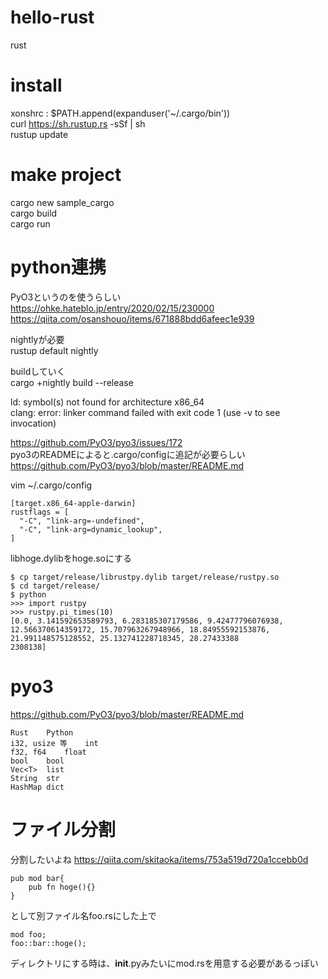 # hello-rust
rust

# install

xonshrc : $PATH.append(expanduser('~/.cargo/bin'))  
curl https://sh.rustup.rs -sSf | sh  
rustup update  

# make project

cargo new sample_cargo  
cargo build  
cargo run  

# python連携
  
PyO3というのを使うらしい  
https://ohke.hateblo.jp/entry/2020/02/15/230000  
https://qiita.com/osanshouo/items/671888bdd6afeec1e939  

nightlyが必要  
rustup default nightly  
  
buildしていく  
cargo +nightly build --release  
  
ld: symbol(s) not found for architecture x86_64  
clang: error: linker command failed with exit code 1 (use -v to see invocation)  
  
https://github.com/PyO3/pyo3/issues/172  
pyo3のREADMEによると.cargo/configに追記が必要らしい  
https://github.com/PyO3/pyo3/blob/master/README.md  

vim ~/.cargo/config  
``````
[target.x86_64-apple-darwin]
rustflags = [
  "-C", "link-arg=-undefined",
  "-C", "link-arg=dynamic_lookup",
]
``````

libhoge.dylibをhoge.soにする  
``````
$ cp target/release/librustpy.dylib target/release/rustpy.so  
$ cd target/release/
$ python
>>> import rustpy
>>> rustpy.pi_times(10)
[0.0, 3.141592653589793, 6.283185307179586, 9.42477796076938, 12.566370614359172, 15.707963267948966, 18.84955592153876, 21.991148575128552, 25.132741228718345, 28.27433388
2308138]
``````

# pyo3

https://github.com/PyO3/pyo3/blob/master/README.md  
``````
Rust	Python
i32, usize 等	int
f32, f64	float
bool	bool
Vec<T>	list
String	str
HashMap	dict
``````

# ファイル分割

分割したいよね
https://qiita.com/skitaoka/items/753a519d720a1ccebb0d

``````
pub mod bar{
    pub fn hoge(){}
}
``````
として別ファイル名foo.rsにした上で
``````
mod foo;
foo::bar::hoge();
``````

ディレクトリにする時は、__init__.pyみたいにmod.rsを用意する必要があるっぽい
